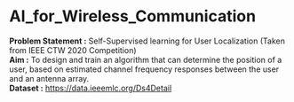 # **AI_for_Wireless_Communication**  
**Problem Statement :** Self-Supervised learning for User Localization (Taken from IEEE CTW 2020 Competition)  
**Aim :** To design and train an algorithm that can determine the position of a user, based on estimated channel frequency responses between the user and an antenna array.  
**Dataset :** https://data.ieeemlc.org/Ds4Detail  
